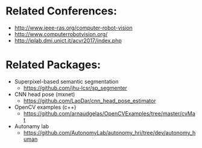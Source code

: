 # Related Conferences:
  - http://www.ieee-ras.org/computer-robot-vision
  - http://www.computerrobotvision.org/
  - http://iplab.dmi.unict.it/acvr2017/index.php
  
# Related Packages:  
  - Superpixel-based semantic segmentation
    + https://github.com/jhu-lcsr/sp_segmenter
  - CNN head pose (mxnet)
    + https://github.com/LaoDar/cnn_head_pose_estimator
  - OpenCV examples (c++)
    + https://github.com/arnaudgelas/OpenCVExamples/tree/master/cvMat
  - Autonamy lab
    + https://github.com/AutonomyLab/autonomy_hri/tree/dev/autonomy_human			